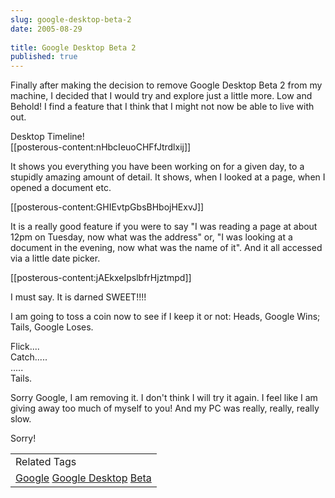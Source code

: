 ```yaml
---
slug: google-desktop-beta-2
date: 2005-08-29
 
title: Google Desktop Beta 2
published: true
---
```

Finally after making the decision to remove Google Desktop Beta 2 from my machine, I decided that I would try and explore just a little more. Low and Behold! I find a feature that I think that I might not now be able to live with out.<p />Desktop Timeline!<br />[[posterous-content:nHbcIeuoCHFfJtrdlxij]]<p />It shows you everything you have been working on for a given day, to a stupidly amazing amount of detail.  It shows, when I looked at a page, when I opened a document etc.  <p />[[posterous-content:GHIEvtpGbsBHbojHExvJ]]<p />It is a really good feature if you were to say "I was reading a page at about 12pm on Tuesday, now what was the address" or, "I was looking at a document in the evening, now what was the name of it".  And it all accessed via a little date picker.<p />[[posterous-content:jAEkxeIpslbfrHjztmpd]]<p />I must say.  It is darned SWEET!!!!<p />I am going to toss a coin now to see if I keep it or not: Heads, Google Wins; Tails, Google Loses.<p />Flick....<br />Catch.....<br />.....<br />Tails.<p />Sorry Google, I am removing it. I don't think I will try it again. I feel like I am giving away too much of myself to you! And my PC was really, really, really slow.<p />Sorry!<p /><table class="TechnoratiHead TagHeader">
<tr><td>Related Tags</td></tr>
<tr class="Technorati"><td>
<a href="https://paul.kinlan.me/tags/Google" class="Tag" rel="tag">Google</a> <a href="https://paul.kinlan.me/tags/Google+Desktop" class="Tag" rel="tag">Google Desktop</a> <a href="https://paul.kinlan.me/tags/Beta" class="Tag" rel="tag">Beta</a>
</td></tr>
</table>

